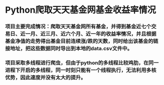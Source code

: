 # Python爬取天天基金网基金收益率情况
### 项目主要完成情况：爬取天天基金网所有基金，并得到基金近七个交易日、近一月、近三月、近六个月、近一年的收益率情况，并且根据基金净值的走势得出基金目前连续涨/跌的天数，同时给出该基金的链接地址，把这些数据同时导出到本地的data.csv文件中。
### 项目采取多线程进行爬虫，但由于python的多线程比较鸡肋，在同一进程下开启的多线程，同一时刻只能有一个线程执行，无法利用多核优势，因此速度并没有太大的提升。
